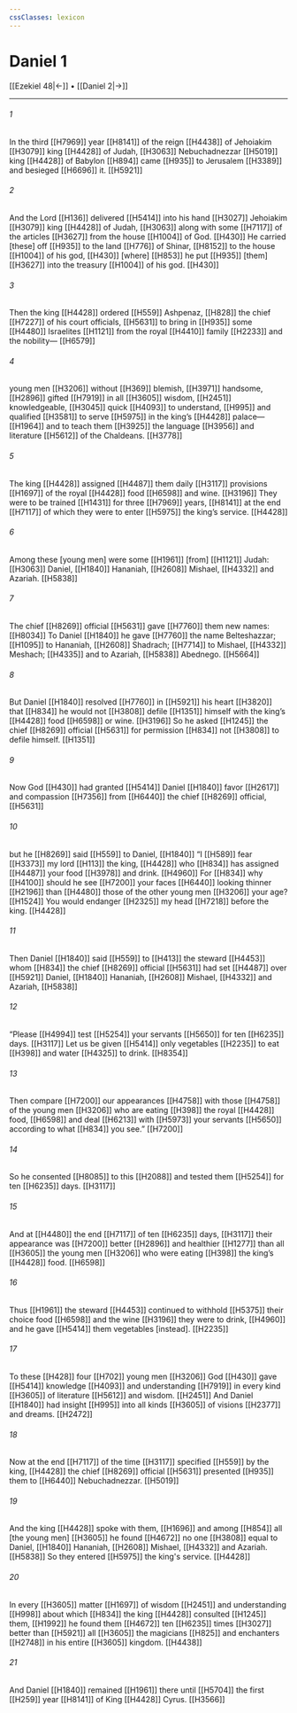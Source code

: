 ```yaml
---
cssClasses: lexicon
---
```


# Daniel 1

[[Ezekiel 48|←]] • [[Daniel 2|→]]

---

###### 1
In the third [[H7969]] year [[H8141]] of the reign [[H4438]] of Jehoiakim [[H3079]] king [[H4428]] of Judah, [[H3063]] Nebuchadnezzar [[H5019]] king [[H4428]] of Babylon [[H894]] came [[H935]] to Jerusalem [[H3389]] and besieged [[H6696]] it. [[H5921]]

###### 2
And the Lord [[H136]] delivered [[H5414]] into his hand [[H3027]] Jehoiakim [[H3079]] king [[H4428]] of Judah, [[H3063]] along with some [[H7117]] of the articles [[H3627]] from the house [[H1004]] of God. [[H430]] He carried [these] off [[H935]] to the land [[H776]] of Shinar, [[H8152]] to the house [[H1004]] of his god, [[H430]] [where] [[H853]] he put [[H935]] [them] [[H3627]] into the treasury [[H1004]] of his god. [[H430]]

###### 3
Then the king [[H4428]] ordered [[H559]] Ashpenaz, [[H828]] the chief [[H7227]] of his court officials, [[H5631]] to bring in [[H935]] some [[H4480]] Israelites [[H1121]] from the royal [[H4410]] family [[H2233]] and the nobility— [[H6579]]

###### 4
young men [[H3206]] without [[H369]] blemish, [[H3971]] handsome, [[H2896]] gifted [[H7919]] in all [[H3605]] wisdom, [[H2451]] knowledgeable, [[H3045]] quick [[H4093]] to understand, [[H995]] and qualified [[H3581]] to serve [[H5975]] in the king’s [[H4428]] palace— [[H1964]] and to teach them [[H3925]] the language [[H3956]] and literature [[H5612]] of the Chaldeans. [[H3778]]

###### 5
The king [[H4428]] assigned [[H4487]] them  daily [[H3117]] provisions [[H1697]] of the royal [[H4428]] food [[H6598]] and wine. [[H3196]] They were to be trained [[H1431]] for three [[H7969]] years, [[H8141]] at the end [[H7117]] of which they were to enter [[H5975]] the king’s service. [[H4428]]

###### 6
Among these [young men]  were some [[H1961]] [from] [[H1121]] Judah: [[H3063]] Daniel, [[H1840]] Hananiah, [[H2608]] Mishael, [[H4332]] and Azariah. [[H5838]]

###### 7
The chief [[H8269]] official [[H5631]] gave [[H7760]] them new names: [[H8034]] To Daniel [[H1840]] he gave [[H7760]] the name Belteshazzar; [[H1095]] to Hananiah, [[H2608]] Shadrach; [[H7714]] to Mishael, [[H4332]] Meshach; [[H4335]] and to Azariah, [[H5838]] Abednego. [[H5664]]

###### 8
But Daniel [[H1840]] resolved [[H7760]] in [[H5921]] his heart [[H3820]] that [[H834]] he would not [[H3808]] defile [[H1351]] himself with the king’s [[H4428]] food [[H6598]] or wine. [[H3196]] So he asked [[H1245]] the chief [[H8269]] official [[H5631]] for permission [[H834]] not [[H3808]] to defile himself. [[H1351]]

###### 9
Now God [[H430]] had granted [[H5414]] Daniel [[H1840]] favor [[H2617]] and compassion [[H7356]] from [[H6440]] the chief [[H8269]] official, [[H5631]]

###### 10
but he [[H8269]] said [[H559]] to Daniel, [[H1840]] “I [[H589]] fear [[H3373]] my lord [[H113]] the king, [[H4428]] who [[H834]] has assigned [[H4487]] your food [[H3978]] and drink. [[H4960]] For [[H834]] why [[H4100]] should he see [[H7200]] your faces [[H6440]] looking thinner [[H2196]] than [[H4480]] those of the other young men [[H3206]] your age? [[H1524]] You would endanger [[H2325]] my head [[H7218]] before the king. [[H4428]]

###### 11
Then Daniel [[H1840]] said [[H559]] to [[H413]] the steward [[H4453]] whom [[H834]] the chief [[H8269]] official [[H5631]] had set [[H4487]] over [[H5921]] Daniel, [[H1840]] Hananiah, [[H2608]] Mishael, [[H4332]] and Azariah, [[H5838]]

###### 12
“Please [[H4994]] test [[H5254]] your servants [[H5650]] for ten [[H6235]] days. [[H3117]] Let us be given [[H5414]] only vegetables [[H2235]] to eat [[H398]] and water [[H4325]] to drink. [[H8354]]

###### 13
Then compare [[H7200]] our appearances [[H4758]] with those [[H4758]] of the young men [[H3206]] who are eating [[H398]] the royal [[H4428]] food, [[H6598]] and deal [[H6213]] with [[H5973]] your servants [[H5650]] according to what [[H834]] you see.” [[H7200]]

###### 14
So he consented [[H8085]] to this [[H2088]] and tested them [[H5254]] for ten [[H6235]] days. [[H3117]]

###### 15
And at [[H4480]] the end [[H7117]] of ten [[H6235]] days, [[H3117]] their appearance was [[H7200]] better [[H2896]] and healthier [[H1277]] than all [[H3605]] the young men [[H3206]] who were eating [[H398]] the king’s [[H4428]] food. [[H6598]]

###### 16
Thus [[H1961]] the steward [[H4453]] continued to withhold [[H5375]] their choice food [[H6598]] and the wine [[H3196]] they were to drink, [[H4960]] and he gave [[H5414]] them  vegetables [instead]. [[H2235]]

###### 17
To these [[H428]] four [[H702]] young men [[H3206]] God [[H430]] gave [[H5414]] knowledge [[H4093]] and understanding [[H7919]] in every kind [[H3605]] of literature [[H5612]] and wisdom. [[H2451]] And Daniel [[H1840]] had insight [[H995]] into all kinds [[H3605]] of visions [[H2377]] and dreams. [[H2472]]

###### 18
Now at the end [[H7117]] of the time [[H3117]] specified [[H559]] by the king, [[H4428]] the chief [[H8269]] official [[H5631]] presented [[H935]] them to [[H6440]] Nebuchadnezzar. [[H5019]]

###### 19
And the king [[H4428]] spoke with them, [[H1696]] and among [[H854]] all [the young men] [[H3605]] he found [[H4672]] no one [[H3808]] equal to Daniel, [[H1840]] Hananiah, [[H2608]] Mishael, [[H4332]] and Azariah. [[H5838]] So they entered [[H5975]] the king's service. [[H4428]]

###### 20
In every [[H3605]] matter [[H1697]] of wisdom [[H2451]] and understanding [[H998]] about which [[H834]] the king [[H4428]] consulted [[H1245]] them, [[H1992]] he found them [[H4672]] ten [[H6235]] times [[H3027]] better than [[H5921]] all [[H3605]] the magicians [[H825]] and enchanters [[H2748]] in his entire [[H3605]] kingdom. [[H4438]]

###### 21
And Daniel [[H1840]] remained [[H1961]] there until [[H5704]] the first [[H259]] year [[H8141]] of King [[H4428]] Cyrus. [[H3566]]

